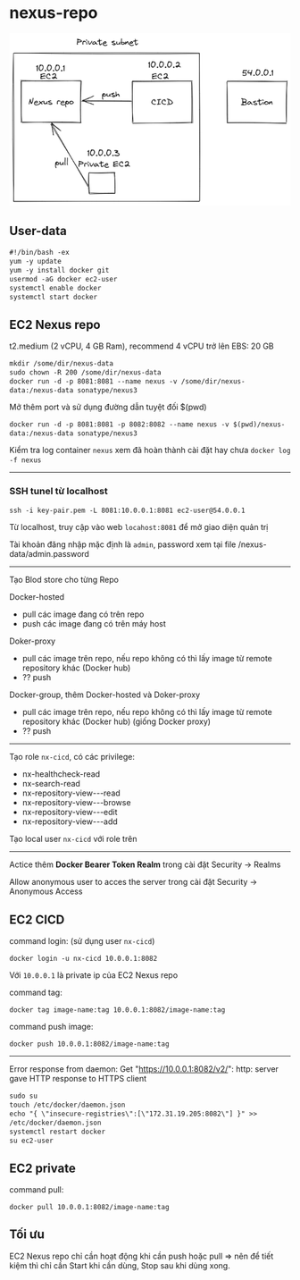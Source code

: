 # nexus-repo
![alt text](https://github.com/MamNonDevOps/nexus-repo/blob/main/images/overview_x1.png)

## User-data
```
#!/bin/bash -ex
yum -y update
yum -y install docker git
usermod -aG docker ec2-user
systemctl enable docker
systemctl start docker
```

## EC2 Nexus repo
t2.medium (2 vCPU, 4 GB Ram), recommend 4 vCPU trở lên
EBS: 20 GB

```
mkdir /some/dir/nexus-data
sudo chown -R 200 /some/dir/nexus-data
docker run -d -p 8081:8081 --name nexus -v /some/dir/nexus-data:/nexus-data sonatype/nexus3
```
Mở thêm port và sử dụng đường dẫn tuyệt đối $(pwd)
```
docker run -d -p 8081:8081 -p 8082:8082 --name nexus -v $(pwd)/nexus-data:/nexus-data sonatype/nexus3
```

Kiểm tra log container `nexus` xem đã hoàn thành cài đặt hay chưa `docker log -f nexus`

---
### SSH tunel từ localhost
```
ssh -i key-pair.pem -L 8081:10.0.0.1:8081 ec2-user@54.0.0.1
```
Từ localhost, truy cập vào web `locahost:8081` để mở giao diện quản trị

Tài khoản đăng nhập mặc định là `admin`, password xem tại file /nexus-data/admin.password

---

Tạo Blod store cho từng Repo

Docker-hosted
- pull các image đang có trên repo
- push các image đang có trên máy host

Doker-proxy
- pull các image trên repo, nếu repo không có thì lấy image từ remote repository khác (Docker hub)
- ?? push

Docker-group, thêm Docker-hosted và Doker-proxy
- pull các image trên repo, nếu repo không có thì lấy image từ remote repository khác (Docker hub) (giống Docker proxy)
- ?? push

---

Tạo role `nx-cicd`, có các privilege:
* nx-healthcheck-read
* nx-search-read
* nx-repository-view-*-*-read
* nx-repository-view-*-*-browse
* nx-repository-view-*-*-edit
* nx-repository-view-*-*-add

Tạo local user `nx-cicd` với role trên

---

Actice thêm **Docker Bearer Token Realm** trong cài đặt Security -> Realms

Allow anonymous user to acces the server trong cài đặt Security -> Anonymous Access

## EC2 CICD

command login: (sử dụng user `nx-cicd`)
```
docker login -u nx-cicd 10.0.0.1:8082
```

Với `10.0.0.1` là private ip của EC2 Nexus repo

command tag:
```
docker tag image-name:tag 10.0.0.1:8082/image-name:tag
```
command push image:
```
docker push 10.0.0.1:8082/image-name:tag
```

---
Error response from daemon: Get "https://10.0.0.1:8082/v2/": http: server gave HTTP response to HTTPS client
```
sudo su
touch /etc/docker/daemon.json
echo "{ \"insecure-registries\":[\"172.31.19.205:8082\"] }" >> /etc/docker/daemon.json
systemctl restart docker
su ec2-user
```

## EC2 private

command pull:
```
docker pull 10.0.0.1:8082/image-name:tag
```

## Tối ưu
EC2 Nexus repo chỉ cần hoạt động khi cần push hoặc pull
=> nên để tiết kiệm thì chỉ cần Start khi cần dùng, Stop sau khi dùng xong.
